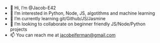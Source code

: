 - 👋 Hi, I’m @Jacob-E42
- 👀 I’m interested in Python, Node, JS, algotithms and machine learning
- 🌱 I’m currently learning git/Github/JS/Jasmine
- 💞️ I’m looking to collaborate on beginner friendly JS/Node/Python projects
- 📫 You can reach me at jacobeiferman@gmail.com


